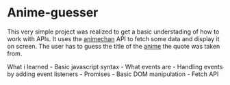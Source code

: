 # Anime-guesser

This very simple project was realized to get a basic understading of how to work with APIs. It uses the [animechan](https://animechan.vercel.app/) API to fetch some data and display it on screen. The user has to guess the title of the [anime](https://it.wikipedia.org/wiki/Anime) the quote was taken from. 

What i learned
    - Basic javascript syntax
    - What events are
    - Handling events by adding event listeners
    - Promises 
    - Basic DOM manipulation
    - Fetch API  